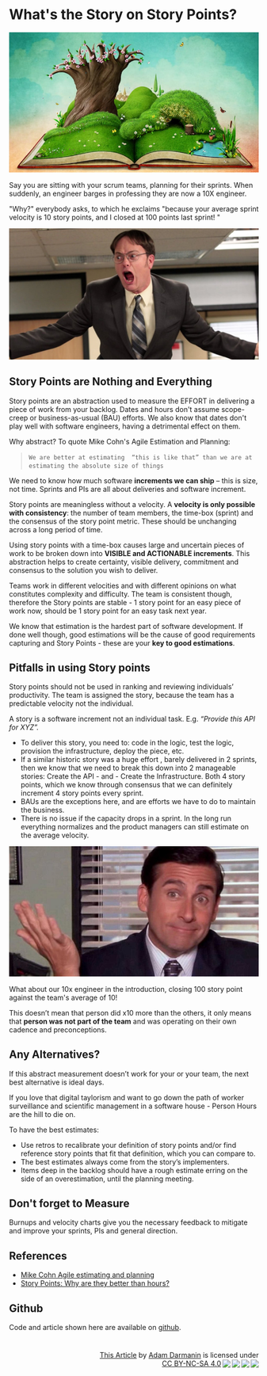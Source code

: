 # What's the Story on Story Points?

<!-- title: What's the Story on Story Points? -->
 
![Image: WeAreTeachers Staff on February 5, 2021](Best-Short-Stories-for-Middle-School.jpg "Image: WeAreTeachers Staff on February 5, 2021")
 
Say you are sitting with your scrum teams, planning for their sprints. When suddenly, an engineer barges in professing they are now a 10X engineer.

"Why?" everybody asks, to which he exclaims "because your average sprint velocity is 10 story points, and I closed at 100 points last sprint! "

![Image: NBC Universal Television](dwight-schrute-quotes.jpg "Image: NBC Universal Television")

## Story Points are Nothing and Everything

Story points are an abstraction used to measure the EFFORT in delivering a piece of work from your backlog. Dates and hours don't assume scope-creep or business-as-usual (BAU) efforts. We also know that dates don't play well with software engineers, having a detrimental effect on them.

Why abstract? To quote Mike Cohn's Agile Estimation and Planning:

> `We are better at estimating  “this is like that” than we are at estimating the absolute size of things`

We need to know how much software **increments we can ship** – this is size, not time. Sprints and PIs are all about deliveries and software increment.

Story points are meaningless without a velocity. A **velocity is only possible with consistency**: the number of team members, the time-box (sprint) and the consensus of the story point metric. These should be unchanging across a long period of time.

Using story points with a time-box causes large and uncertain pieces of work to be broken down into **VISIBLE and ACTIONABLE increments**. This abstraction helps to create certainty, visible delivery, commitment and consensus to the solution you wish to deliver.

Teams work in different velocities and with different opinions on what constitutes complexity and difficulty. The team is consistent though, therefore the Story points are stable - 1 story point for an easy piece of work now, should be 1 story point for an easy task next year.

We know that estimation is the hardest part of software development. If done well though, good estimations will be the cause of good requirements capturing and Story Points - these are your **key to good estimations**.

## Pitfalls in using Story points 

Story points should not be used in ranking and reviewing individuals’ productivity. The team is assigned the story, because the team has a predictable velocity not the individual. 

A story is a software increment not an individual task. E.g. *“Provide this API for XYZ”.*

- To deliver this story, you need to: code in the logic, test the logic, provision the infrastructure, deploy the piece, etc.
- If a similar historic story was a huge effort , barely delivered in 2 sprints, then we know that we need to break this down into 2 manageable stories: Create the API - and - Create the Infrastructure. Both 4 story points, which we know through consensus that we can definitely increment 4 story points every sprint.
- BAUs are the exceptions here, and are efforts we have to do to maintain the business. 
- There is no issue if the capacity drops in a sprint.  In the long run everything normalizes and the product managers can still estimate on the average velocity.

![Image: The Office: 10 Memes That Describe Michael Scott Perfectly by Screen rant.](michael-scott-the-office-memes.jpg "Image: The Office: 10 Memes That Describe Michael Scott Perfectly by Screen rant.")


What about our 10x engineer in the introduction, closing 100 story point against the team's average of 10!  

This doesn’t mean that person did x10 more than the others, it only means that **person was not part of the team** and was operating on their own cadence and preconceptions.

## Any Alternatives?

If this abstract measurement doesn’t work for your or your team, the next best alternative is ideal days. 

If you love that digital taylorism and want to go down the path of worker surveillance and scientific management in a software house - Person Hours are the hill to die on. 

To have the best estimates:

- Use retros to recalibrate your definition of story points and/or find reference story points that fit that definition, which you can compare to.
- The best estimates always come from the story’s implementers.
- Items deep in the backlog should have a rough estimate erring on the side of an overestimation, until the planning meeting.
  
## Don't forget to Measure

Burnups and velocity charts give you the necessary feedback to mitigate and improve your sprints, PIs and general direction.


## References

- [Mike Cohn Agile estimating and planning](https://www.mountaingoatsoftware.com/books/agile-estimating-and-planning)
- [Story Points: Why are they better than hours?](https://www.scruminc.com/story-points-why-are-they-better-than//)

## Github

Code and article shown here are available on [github](https://github.com/adamd1985/articles/tree/main/story_of_storypoints).

#
<div align="right">
<p xmlns:cc="http://creativecommons.org/ns#" xmlns:dct="http://purl.org/dc/terms/"><a property="dct:title" rel="cc:attributionURL" href="#">This Article</a> by <a rel="cc:attributionURL dct:creator" property="cc:attributionName" href="https://www.linkedin.com/in/adam-darmanin/">Adam Darmanin</a> is licensed under <a href="http://creativecommons.org/licenses/by-nc-sa/4.0/?ref=chooser-v1" target="_blank" rel="license noopener noreferrer" style="display:inline-block;">CC BY-NC-SA 4.0<img style="height:22px!important;margin-left:3px;vertical-align:text-bottom;" src="https://mirrors.creativecommons.org/presskit/icons/cc.svg?ref=chooser-v1"><img style="height:22px!important;margin-left:3px;vertical-align:text-bottom;" src="https://mirrors.creativecommons.org/presskit/icons/by.svg?ref=chooser-v1"><img style="height:22px!important;margin-left:3px;vertical-align:text-bottom;" src="https://mirrors.creativecommons.org/presskit/icons/nc.svg?ref=chooser-v1"><img style="height:22px!important;margin-left:3px;vertical-align:text-bottom;" src="https://mirrors.creativecommons.org/presskit/icons/sa.svg?ref=chooser-v1"></a></p>
</div>
